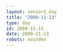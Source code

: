 ```yaml
---
layout: senior2_day
title: "2000-11-13"
type: day
id: 2000-11-13
date: 2000-11-13
robots: noindex
---
```



